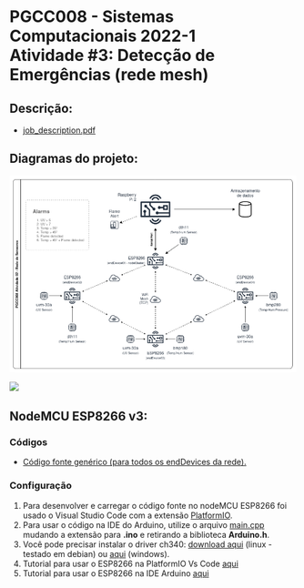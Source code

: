# PGCC008 - Sistemas Computacionais 2022-1 <br>Atividade #3: Detecção de Emergências (rede mesh)

## Descrição:
<!-- ## Description: -->
<ul>
   <li>
      <a href="https://github.com/guaacoelho95/OPGCC008-Problema2/blob/main/job_description.pdf">job_description.pdf</a>
   </li>
</ul>

## Diagramas do projeto:
<!-- ## Project diagrams: -->
<p>
   <img src="https://github.com/guaacoelho95/OPGCC008-Problema2/blob/main/diagrams/PGCC008_Atividade-2_Diagrams-diagrama%20estrutural.drawio.png">
</p>
<p>
   <img width="960px" src="https://github.com/guaacoelho95/OPGCC008-Problema2/blob/main/diagrams/PGCC008_Atividade-2_Diagrams-diagrama%20f%C3%ADsico.drawio.png">
</p>


## NodeMCU ESP8266 v3:
### Códigos
<!-- ### Source codes -->
<ul>
    <li>
       <a href="https://github.com/guaacoelho95/OPGCC008-Problema2/tree/main/PGCC008%20endDevices">
         Código fonte genérico (para todos os endDevices da rede).
       </a>
   </li>
</ul>


### Configuração
<ol>
    <li>      
      Para desenvolver e carregar o código fonte no nodeMCU ESP8266 foi usado o Visual Studio Code com a extensão <a href="https://platformio.org/">PlatformIO</a>.
   </li>
    <li>      
       Para usar o código na IDE do Arduino, utilize o arquivo <a href="https://github.com/guaacoelho95/OPGCC008-Problema2/blob/main/PGCC008%20endDevices/src/main.cpp">main.cpp</a> mudando a extensão para <b>.ino</b> e retirando a biblioteca <b>Arduino.h</b>.
   </li>
   <li>
      Você pode precisar instalar o driver ch340: <a href="https://github.com/angeload/pgcc008_2022-1_Probl1/tree/main/drivers">download aqui</a> (linux - testado em debian) ou <a href="https://github.com/angeload/pgcc008_2022-1_Probl1/blob/main/drivers/CH341SER_windows.zip">aqui</a> (windows).
   </li>
   <li>
      Tutorial para usar o ESP8266 na PlatformIO Vs Code <a href="https://www.youtube.com/watch?v=0poh_2rBq7E">aqui</a>
   </li>
   <li>
      Tutorial para usar o ESP8266 na IDE Arduino <a href="https://github.com/angeload/pgcc008_2022-1_Probl1/blob/main/tutorials/nodeMcu_on_Arduino_IDE.md">aqui</a>
   </li>
</ol>
